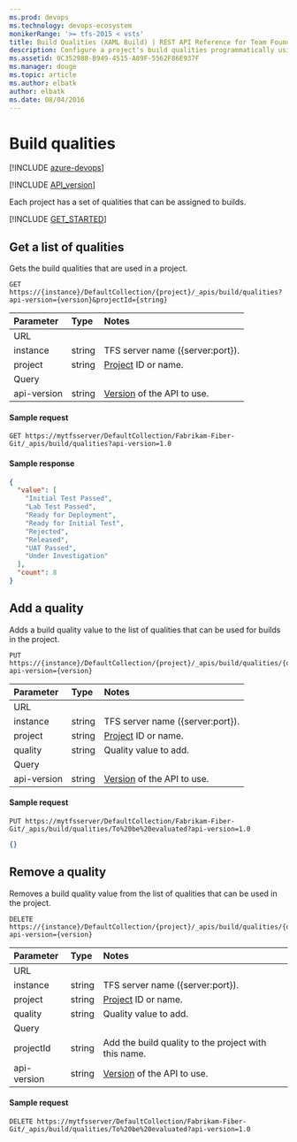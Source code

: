```yaml
---
ms.prod: devops
ms.technology: devops-ecosystem
monikerRange: '>= tfs-2015 < vsts'
title: Build Qualities (XAML Build) | REST API Reference for Team Foundation Server
description: Configure a project's build qualities programmatically using the REST APIs for Team Foundation Server.
ms.assetid: 0C352988-B949-4515-A89F-5562F86E937F
ms.manager: douge
ms.topic: article
ms.author: elbatk
author: elbatk
ms.date: 08/04/2016
---
```


# Build qualities

[!INCLUDE [azure-devops](../_data/azure-devops-message.md)]

[!INCLUDE [API_version](../_data/version.md)]

Each project has a set of qualities that can be assigned to builds.

[!INCLUDE [GET_STARTED](../_data/get-started.md)]

## Get a list of qualities

Gets the build qualities that are used in a project.

```no-highlight
GET https://{instance}/DefaultCollection/{project}/_apis/build/qualities?api-version={version}&projectId={string}
```

| Parameter | Type   | Notes
|:----------|:-------|:------------
| URL
| instance  | string | TFS server name ({server:port}).
| project   | string | [Project](../tfs/projects.md) ID or name.
| Query
| api-version | string | [Version](../../concepts/rest-api-versioning.md) of the API to use.

#### Sample request

```
GET https://mytfsserver/DefaultCollection/Fabrikam-Fiber-Git/_apis/build/qualities?api-version=1.0
```

#### Sample response

```json
{
  "value": [
    "Initial Test Passed",
    "Lab Test Passed",
    "Ready for Deployment",
    "Ready for Initial Test",
    "Rejected",
    "Released",
    "UAT Passed",
    "Under Investigation"
  ],
  "count": 8
}
```


## Add a quality
<a name="addaquality" />

Adds a build quality value to the list of qualities that can be used for builds in the project.

```no-highlight
PUT https://{instance}/DefaultCollection/{project}/_apis/build/qualities/{quality}?api-version={version}
```

| Parameter | Type   | Notes
|:----------|:-------|:------------
| URL
| instance  | string | TFS server name ({server:port}).
| project   | string | [Project](../tfs/projects.md) ID or name.
| quality   | string | Quality value to add.
| Query
| api-version | string | [Version](../../concepts/rest-api-versioning.md) of the API to use.

#### Sample request

```
PUT https://mytfsserver/DefaultCollection/Fabrikam-Fiber-Git/_apis/build/qualities/To%20be%20evaluated?api-version=1.0
```
```json
{}
```


## Remove a quality

Removes a build quality value from the list of qualities that can be used in the project.

```no-highlight
DELETE https://{instance}/DefaultCollection/{project}/_apis/build/qualities/{quality}?api-version={version}
```

| Parameter | Type   | Notes
|:----------|:-------|:------------
| URL
| instance  | string | TFS server name ({server:port}).
| project   | string | [Project](../tfs/projects.md) ID or name.
| quality   | string | Quality value to add.
| Query
| projectId | string | Add the build quality to the project with this name.
| api-version | string | [Version](../../concepts/rest-api-versioning.md) of the API to use.

#### Sample request

```
DELETE https://mytfsserver/DefaultCollection/Fabrikam-Fiber-Git/_apis/build/qualities/To%20be%20evaluated?api-version=1.0
```


